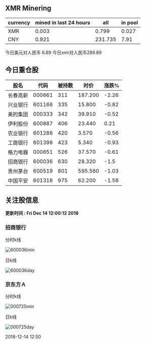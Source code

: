 ## XMR Minering

|currency|mined in last 24 hours|all|in pool|
|---|---|---|---|
|XMR|0.003|0.799|0.027|
|CNY|0.921|231.735|7.91|

今日美元对人民币 6.89	今日xmr对人民币289.89


## 今日重仓股 

|股名|代码|被持数|时价|涨跌%|
|---|---|---|---|---|
|长春高新|000661|311|187.200|-2.26|
|兴业银行|601166|335|15.800|-0.82|
|美的集团|000333|342|39.910|-0.52|
|伊利股份|600887|406|23.440|0.21|
|农业银行|601288|420|3.570|-0.56|
|工商银行|601398|423|5.340|-0.93|
|格力电器|000651|526|37.570|-0.61|
|招商银行|600036|630|28.320|-1.5|
|贵州茅台|600519|801|595.560|-1.03|
|中国平安|601318|975|62.200|-1.58|

## 关注股信息
**更新时间 : Fri Dec 14 12:00:12 2018**
### 招商银行 
分时k线

![600036min](http://image.sinajs.cn/newchart/min/n/sh600036.gif)

日k线

![600036day](http://image.sinajs.cn/newchart/daily/n/sh600036.gif)

### 京东方Ａ 
分时k线

![000725min](http://image.sinajs.cn/newchart/min/n/sz000725.gif)

日k线

![000725day](http://image.sinajs.cn/newchart/daily/n/sz000725.gif)

2018-12-14 12:50
